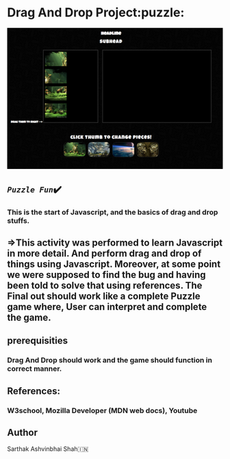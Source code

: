 # Drag And Drop Project:puzzle:
![Website logo ](/images/readme.png)

## *````Puzzle Fun````*:heavy_check_mark:




### This is the start of Javascript, and the basics of drag and drop stuffs.

##  =>This activity was performed to learn Javascript in more detail. And perform drag and drop of things using Javascript. Moreover, at some point we were supposed to find the bug and having been told to solve that using references. The Final out should work like a complete Puzzle game where, User can interpret and complete the game.





## prerequisities 
### Drag And Drop should work and the game should function in correct manner.


## References:
### W3school, Mozilla Developer (MDN web docs), Youtube

## Author  
Sarthak Ashvinbhai Shah:india:




